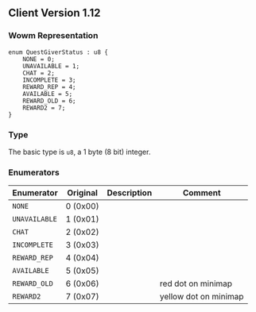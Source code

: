 ## Client Version 1.12

### Wowm Representation
```rust,ignore
enum QuestGiverStatus : u8 {
    NONE = 0;    
    UNAVAILABLE = 1;    
    CHAT = 2;    
    INCOMPLETE = 3;    
    REWARD_REP = 4;    
    AVAILABLE = 5;    
    REWARD_OLD = 6;    
    REWARD2 = 7;    
}

```
### Type
The basic type is `u8`, a 1 byte (8 bit) integer.
### Enumerators
| Enumerator | Original  | Description | Comment |
| --------- | -------- | ----------- | ------- |
| `NONE` | 0 (0x00) |  |  |
| `UNAVAILABLE` | 1 (0x01) |  |  |
| `CHAT` | 2 (0x02) |  |  |
| `INCOMPLETE` | 3 (0x03) |  |  |
| `REWARD_REP` | 4 (0x04) |  |  |
| `AVAILABLE` | 5 (0x05) |  |  |
| `REWARD_OLD` | 6 (0x06) |  | red dot on minimap |
| `REWARD2` | 7 (0x07) |  | yellow dot on minimap |
